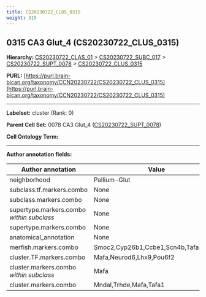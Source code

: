 ```yaml
---
title: CS20230722_CLUS_0315
weight: 315
---
```

## 0315 CA3 Glut_4 (CS20230722_CLUS_0315)
<b>Hierarchy: </b>
[CS20230722_CLAS_01](../CS20230722_CLAS_01) >
[CS20230722_SUBC_017](../CS20230722_SUBC_017) >
[CS20230722_SUPT_0078](../CS20230722_SUPT_0078) >
[CS20230722_CLUS_0315](../CS20230722_CLUS_0315)

**PURL:** [https://purl.brain-bican.org/taxonomy/CCN20230722/CS20230722_CLUS_0315](https://purl.brain-bican.org/taxonomy/CCN20230722/CS20230722_CLUS_0315)

---


**Labelset:** cluster (Rank: 0)

**Parent Cell Set:** 0078 CA3 Glut_4 ([CS20230722_SUPT_0078](../CS20230722_SUPT_0078))



**Cell Ontology Term:** 

[MARKER GENES.]: #


---

[TRANSFERRED ANNOTATIONS.]: #


[AUTHOR ANNOTATION FIELDS.]: #


**Author annotation fields:**

| Author annotation | Value |
|-------------------|-------|
|neighborhood|Pallium-Glut|
|subclass.tf.markers.combo|None|
|subclass.markers.combo|None|
|supertype.markers.combo _within subclass_|None|
|supertype.markers.combo|None|
|anatomical_annotation|None|
|merfish.markers.combo|Smoc2,Cyp26b1,Ccbe1,Scn4b,Tafa1,Rgs6|
|cluster.TF.markers.combo|Mafa,Neurod6,Lhx9,Pou6f2|
|cluster.markers.combo _within subclass_|Mafa|
|cluster.markers.combo|Mndal,Trhde,Mafa,Tafa1|
